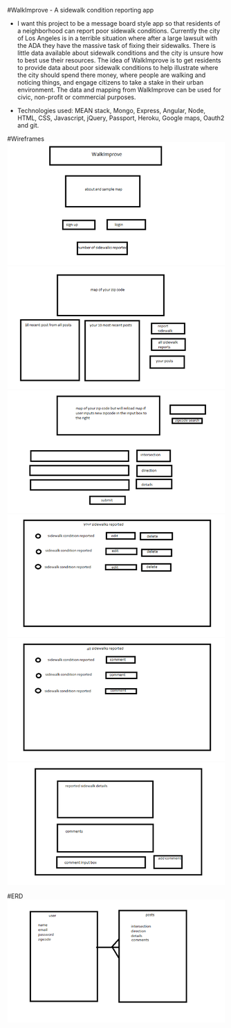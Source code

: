 #WalkImprove - A sidewalk condition reporting app

* I want this project to be a message board style app so that residents of a neighborhood can report poor sidewalk conditions. Currently the city of Los Angeles is in a terrible situation where after a large lawsuit with the ADA they have the massive task of fixing their sidewalks. There is little data available about sidewalk conditions and the city is unsure how to best use their resources. The idea of WalkImprove is to get residents to provide data about poor sidewalk conditions to help illustrate where the city should spend there money, where people are walking and noticing things, and engage citizens to take a stake in their urban environment. The data and mapping from WalkImprove can be used for civic, non-profit or commercial purposes.

* Technologies used: MEAN stack, Mongo, Express, Angular, Node, HTML, CSS, Javascript, jQuery, Passport, Heroku, Google maps, Oauth2 and git.


#Wireframes
![wireframe](loadpage.png)
![wireframe](loggedin.png)
![wireframe](reportsidewalk.png)
![wireframe](yoursidewalks.png)
![wireframe](allsidewalk.png)
![wireframe](sidewalkcomment.png)

#ERD
![erd](erd.png)  
